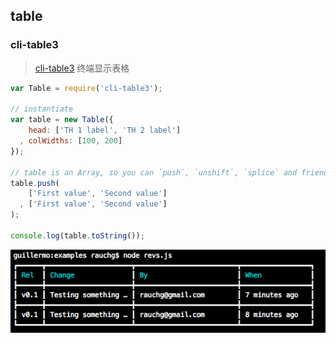## table

### cli-table3

> [cli-table3](https://github.com/cli-table/cli-table3) 终端显示表格

```jsx
var Table = require('cli-table3');

// instantiate
var table = new Table({
    head: ['TH 1 label', 'TH 2 label']
  , colWidths: [100, 200]
});

// table is an Array, so you can `push`, `unshift`, `splice` and friends
table.push(
    ['First value', 'Second value']
  , ['First value', 'Second value']
);

console.log(table.toString());
```

![cli-table3-example.png](../../../../static/img/cli-table3-example.png)
